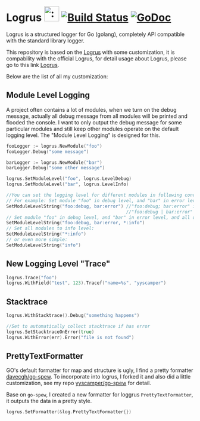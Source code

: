 # Logrus <img src="http://i.imgur.com/hTeVwmJ.png" width="40" height="40" alt=":walrus:" class="emoji" title=":walrus:"/>&nbsp;[![Build Status](https://travis-ci.org/sirupsen/logrus.svg?branch=master)](https://travis-ci.org/sirupsen/logrus)&nbsp;[![GoDoc](https://godoc.org/github.com/sirupsen/logrus?status.svg)](https://godoc.org/github.com/sirupsen/logrus)

Logrus is a structured logger for Go (golang), completely API compatible with
the standard library logger.

This repository is based on the [Logrus](https://github.com/sirupsen/logrus) with some customization, it is compability with the official Logrus, for detail usage about Logrus, please go to this link [Logrus](https://github.com/sirupsen/logrus).

Below are the list of all my customization:
## Module Level Logging
A project often contains a lot of modules, when we turn on the debug message, actually all debug message from all modules will be printed and flooded the console. I want to only output the debug message for some particular modules and still keep other modules operate on the default logging level. The "Module Level Logging" is designed for this.
```go
fooLogger := logrus.NewModule("foo")
fooLogger.Debug("some message")

barLogger := logrus.NewModule("bar")
barLogger.Debug("some other message")

logrus.SetModuleLevel("foo", logrus.LevelDebug)
logrus.SetModuleLevel("bar", logrus.LevelInfo)

//You can set the logging level for different modules in following convenient way:
// For example: Set module "foo" in debug level, and "bar" in error level:
SetModuleLevelString("foo:debug, bar:error") //"foo:debug; bar:error" is also OK
                                             //"foo:debug | bar:error" is also OK
// Set module "foo" in debug level, and "bar" in error level, and all others in info level:
SetModuleLevelString("foo:debug, bar:error, *:info")
// Set all modules to info level:
SetModuleLevelString("*:info")
// or even more simple:
SetModuleLevelString("info")
```


## New Logging Level "Trace"

```go
logrus.Trace("foo")
logrus.WithField("test", 123).Tracef("name=%s", "yyscamper")
```

## Stacktrace
```go
logrus.WithStacktrace().Debug("something happens")

//Set to automatically collect stacktrace if has error
logrus.SetStacktraceOnError(true)
logrus.WithError(err).Error("file is not found")
```

## PrettyTextFormatter
GO's default formatter for map and structure is ugly, I find a pretty formatter [davecgh/go-spew](https://github.com/davecgh/go-spew). To incorporate into logrus, I forked it and also did a little customization, see my repo [yyscamper/go-spew](https://github.com/yyscamper/go-spew) for detail.

Base on `go-spew`, I created a new formatter for loggrus `PrettyTextFormatter`, it outputs the data in a pretty style.

```go
logrus.SetFormatter(&log.PrettyTextFormatter{})
```
